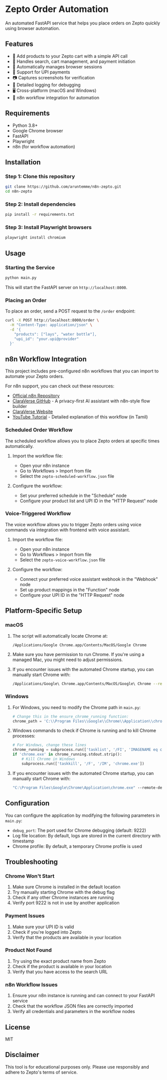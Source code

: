 # Zepto Order Automation

An automated FastAPI service that helps you place orders on Zepto quickly using browser automation.

## Features

- 🛒 Add products to your Zepto cart with a simple API call
- 🚀 Handles search, cart management, and payment initiation
- 🔄 Automatically manages browser sessions
- 📱 Support for UPI payments
- 📷 Captures screenshots for verification
- 📝 Detailed logging for debugging
- 🖥️ Cross-platform (macOS and Windows)
- 🔧 n8n workflow integration for automation

## Requirements

- Python 3.8+
- Google Chrome browser
- FastAPI
- Playwright
- n8n (for workflow automation)

## Installation

### Step 1: Clone this repository

```bash
git clone https://github.com/aruntemme/n8n-zepto.git
cd n8n-zepto
```

### Step 2: Install dependencies

```bash
pip install -r requirements.txt
```

### Step 3: Install Playwright browsers

```bash
playwright install chromium
```

## Usage

### Starting the Service

```bash
python main.py
```

This will start the FastAPI server on `http://localhost:8000`.

### Placing an Order

To place an order, send a POST request to the `/order` endpoint:

```bash
curl -X POST http://localhost:8000/order \
  -H "Content-Type: application/json" \
  -d '{
    "products": ["lays", "water bottle"],
    "upi_id": "your.upi@provider"
  }'
```

## n8n Workflow Integration

This project includes pre-configured n8n workflows that you can import to automate your Zepto orders.

For n8n support, you can check out these resources:
- [Official n8n Repository](https://github.com/n8n-io/n8n)
- [ClaraVerse GitHub](https://github.com/badboysm890/ClaraVerse) - A privacy-first AI assistant with n8n-style flow builder
- [ClaraVerse Website](https://claraverse.netlify.app/)
- [YouTube Tutorial](https://www.youtube.com/watch?v=eoDXeudl1KY) - Detailed explanation of this workflow (in Tamil)

### Scheduled Order Workflow

The scheduled workflow allows you to place Zepto orders at specific times automatically.

1. Import the workflow file:
   - Open your n8n instance
   - Go to Workflows > Import from file
   - Select the `zepto-scheduled-workflow.json` file

2. Configure the workflow:
   - Set your preferred schedule in the "Schedule" node
   - Configure your product list and UPI ID in the "HTTP Request" node

### Voice-Triggered Workflow

The voice workflow allows you to trigger Zepto orders using voice commands via integration with frontend with voice assistant.

1. Import the workflow file:
   - Open your n8n instance
   - Go to Workflows > Import from file
   - Select the `zepto-voice-workflow.json` file

2. Configure the workflow:
   - Connect your preferred voice assistant webhook in the "Webhook" node
   - Set up product mappings in the "Function" node
   - Configure your UPI ID in the "HTTP Request" node

## Platform-Specific Setup

### macOS

1. The script will automatically locate Chrome at:
   ```
   /Applications/Google Chrome.app/Contents/MacOS/Google Chrome
   ```

2. Make sure you have permission to run Chrome. If you're using a managed Mac, you might need to adjust permissions.

3. If you encounter issues with the automated Chrome startup, you can manually start Chrome with:
   ```bash
   /Applications/Google\ Chrome.app/Contents/MacOS/Google\ Chrome --remote-debugging-port=9222 --user-data-dir=/tmp/zepto_chrome_profile
   ```

### Windows

1. For Windows, you need to modify the Chrome path in `main.py`:

   ```python
   # Change this in the ensure_chrome_running function:
   chrome_path = 'C:\\Program Files\\Google\\Chrome\\Application\\chrome.exe'  # Windows path
   ```

2. Windows commands to check if Chrome is running and to kill Chrome processes:

   ```python
   # For Windows, change these lines
   chrome_running = subprocess.run(['tasklist', '/FI', 'IMAGENAME eq chrome.exe'], capture_output=True, text=True)
   if 'chrome.exe' in chrome_running.stdout.strip():
       # Kill Chrome in Windows
       subprocess.run(['taskkill', '/F', '/IM', 'chrome.exe'])
   ```

3. If you encounter issues with the automated Chrome startup, you can manually start Chrome with:
   ```cmd
   "C:\Program Files\Google\Chrome\Application\chrome.exe" --remote-debugging-port=9222 --user-data-dir=%TEMP%\zepto_chrome_profile
   ```

## Configuration

You can configure the application by modifying the following parameters in `main.py`:

- `debug_port`: The port used for Chrome debugging (default: 9222)
- Log file location: By default, logs are stored in the current directory with timestamp
- Chrome profile: By default, a temporary Chrome profile is used

## Troubleshooting

### Chrome Won't Start

1. Make sure Chrome is installed in the default location
2. Try manually starting Chrome with the debug flag
3. Check if any other Chrome instances are running
4. Verify port 9222 is not in use by another application

### Payment Issues

1. Make sure your UPI ID is valid
2. Check if you're logged into Zepto
3. Verify that the products are available in your location

### Product Not Found

1. Try using the exact product name from Zepto
2. Check if the product is available in your location
3. Verify that you have access to the search URL

### n8n Workflow Issues

1. Ensure your n8n instance is running and can connect to your FastAPI service
2. Check that the workflow JSON files are correctly imported
3. Verify all credentials and parameters in the workflow nodes

## License

MIT

## Disclaimer

This tool is for educational purposes only. Please use responsibly and adhere to Zepto's terms of service. 